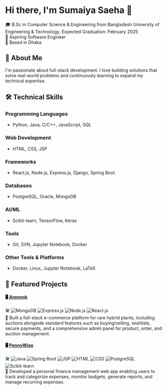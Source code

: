 # Hi there, I'm Sumaiya Saeha 👋
🎓 B.Sc in Computer Science & Engineering from Bangladesh University of Engineering & Technology, Expected Graduation: February 2025<br>
💼 Aspiring Software Engineer<br>
📍 Based in Dhaka

## 🚀 About Me<br>
I'm passionate about full-stack development. I love building solutions that solve real-world problems and continuously learning to expand my technical expertise.

## 🛠️ Technical Skills

### **Programming Languages**<br>
- Python, Java, C/C++, JavaScript, SQL

### **Web Development**<br>
- HTML, CSS, JSP

### **Frameworks**<br>
- React.js, Node.js, Express.js, Django, Spring Boot

### **Databases**<br>
- PostgreSQL, Oracle, MongoDB

### **AI/ML**<br>
- Scikit-learn, TensorFlow, Keras

### **Tools**<br>
- Git, SVN, Jupyter Notebook, Docker

### **Other Tools & Platforms**<br>
- Docker, Linux, Jupyter Notebook, LaTeX

## **📂 Featured Projects**

#### 🖥️ [Aronnok](https://github.com/saeha303/Aronnok)<br>
🛠️ ![MongoDB](https://img.shields.io/badge/MongoDB-000000?style=for-the-badge&logo=mongodb&logoColor=white) ![Express.js](https://img.shields.io/badge/Express.js-000000?style=for-the-badge&logo=express.js&logoColor=white) ![Node.js](https://img.shields.io/badge/Node.js-000000?style=for-the-badge&logo=node.js&logoColor=white)
![React.js](https://img.shields.io/badge/React-000000?style=for-the-badge&logo=react&logoColor=white)<br>
🔹 Built a full-stack e-commerce platform for rare hybrid plants, including auctions alongside standard features such as buying/selling, wishlists, secure payments, and a comprehensive admin panel for product, order, and auction management.<br>
<!--🌟 Highlight its impact, e.g., 100+ downloads, praised for clean UI, etc.<br>-->

#### 🖥️ [PennyWise](https://github.com/saeha303/PennyWise)<br>
🛠️ ![Java](https://img.shields.io/badge/Java-000000?style=for-the-badge&logo=java&logoColor=white) ![Spring Boot](https://img.shields.io/badge/Spring_Boot-000000?style=for-the-badge&logo=spring&logoColor=white) ![JSP](https://img.shields.io/badge/JSP-000000?style=for-the-badge) ![HTML](https://img.shields.io/badge/HTML-000000?style=for-the-badge&logo=html5&logoColor=white)
![CSS](https://img.shields.io/badge/CSS-000000?style=for-the-badge&logo=css3&logoColor=white) ![PostgreSQL](https://img.shields.io/badge/PostgreSQL-000000?style=for-the-badge&logo=postgresql&logoColor=white) ![Scikit-learn](https://img.shields.io/badge/PostgreSQL-000000?style=for-the-badge&logo=scikit-learn&logoColor=white)<br>
🔹 Developed a personal finance management web app enabling users to track and categorize expenses, monitor budgets, generate reports, and manage recurring expenses.<br>
<!--🌟 Highlight a key feature.<br>-->
